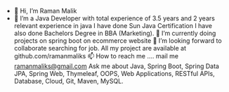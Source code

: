 - 👋 Hi, I’m Raman Malik
- 👀 I’m a Java Developer 
with total experience of 3.5 years and 2 years relevant experience in java
I have done Sun Java Certification
I have also done Bachelors Degree in BBA (Marketing).
🌱 I’m currently doing projects on spring boot on ecommerce website
💞️ I’m looking forward to collaborate searching for job.
All my project are available at github.com/ramanmaliks
📫 How to reach me .... mail me ramanmaliks@gmail.com
Ask me about Java, Spring Boot, Spring Data JPA, Spring Web, Thymeleaf, OOPS, Web Applications, RESTful APIs, Database, Cloud, Git, Maven, MySQL.

<!---
ramanmaliks/ramanmaliks is a ✨ special ✨ repository because its `README.md` (this file) appears on your GitHub profile.
You can click the Preview link to take a look at your changes
